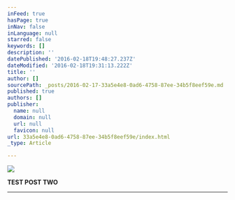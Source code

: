 ```yaml
---
inFeed: true
hasPage: true
inNav: false
inLanguage: null
starred: false
keywords: []
description: ''
datePublished: '2016-02-18T19:48:27.237Z'
dateModified: '2016-02-18T19:31:13.222Z'
title: ''
author: []
sourcePath: _posts/2016-02-17-33a5e4e8-0ad6-4758-87ee-34b5f8eef59e.md
published: true
authors: []
publisher:
  name: null
  domain: null
  url: null
  favicon: null
url: 33a5e4e8-0ad6-4758-87ee-34b5f8eef59e/index.html
_type: Article

---
```

![](https://the-grid-user-content.s3-us-west-2.amazonaws.com/2460c2a4-6988-415b-a31c-aad281249eac.jpg)

**TEST POST TWO**

********
